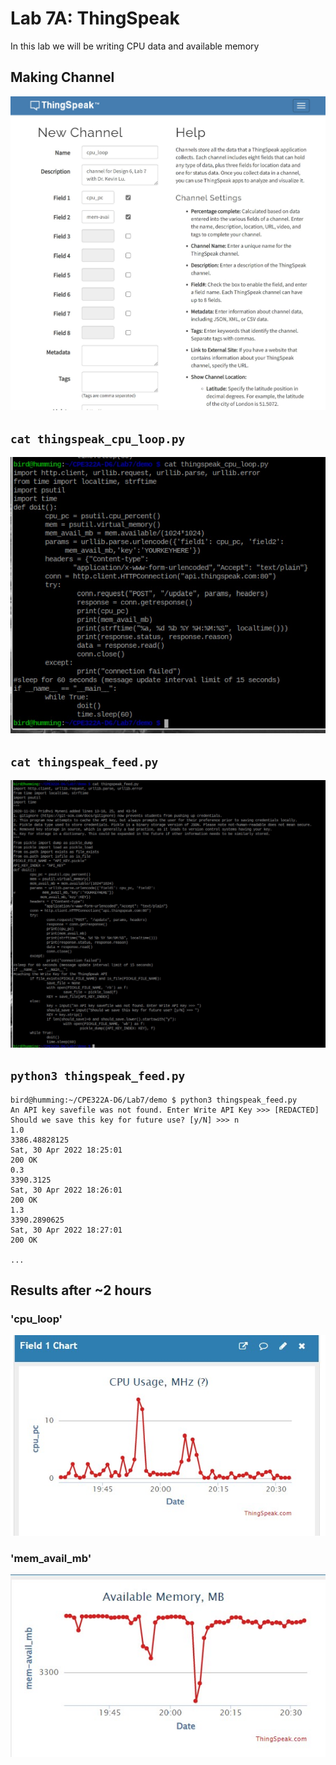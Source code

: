 # Lab 7A: ThingSpeak  
 In this lab we will be writing CPU data and available memory 
## Making Channel  
![Lab7_1](lab7images/Lab7_1.jpg)  

## `cat thingspeak_cpu_loop.py`
![Lab7_2](lab7images/Lab7_2.jpg)  

## `cat thingspeak_feed.py`  
![Lab7_3](lab7images/Lab7_3.jpg)  

## `python3 thingspeak_feed.py`  
```
bird@humming:~/CPE322A-D6/Lab7/demo $ python3 thingspeak_feed.py
An API key savefile was not found. Enter Write API Key >>> [REDACTED]
Should we save this key for future use? [y/N] >>> n
1.0
3386.48828125
Sat, 30 Apr 2022 18:25:01
200 OK
0.3
3390.3125
Sat, 30 Apr 2022 18:26:01
200 OK
1.3
3390.2890625
Sat, 30 Apr 2022 18:27:01
200 OK

...
```  

## Results after ~2 hours
### 'cpu_loop' 
![Lab 7_4](lab7images/Lab7_4.jpg)  

### 'mem_avail_mb'  
![Lab 7_5](lab7images/Lab7_5.jpg)  
